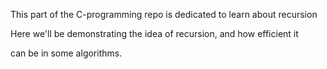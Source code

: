 This part of the C-programming repo is dedicated to learn about recursion

Here we'll be demonstrating the idea of recursion, and how efficient it

can be in some algorithms.
